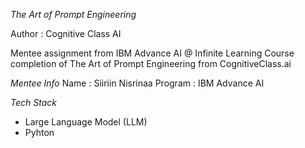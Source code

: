 *The Art of Prompt Engineering*

Author : Cognitive Class AI

Mentee assignment from IBM Advance AI @ Infinite Learning Course completion of The Art of Prompt Engineering from CognitiveClass.ai

*Mentee Info*
Name : Siiriin Nisrinaa
Program : IBM Advance AI

*Tech Stack*
- Large Language Model (LLM)
- Pyhton 
